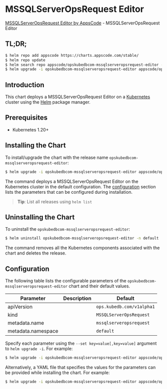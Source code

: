 # MSSQLServerOpsRequest Editor

[MSSQLServerOpsRequest Editor by AppsCode](https://appscode.com) - MSSQLServerOpsRequest Editor

## TL;DR;

```bash
$ helm repo add appscode https://charts.appscode.com/stable/
$ helm repo update
$ helm search repo appscode/opskubedbcom-mssqlserveropsrequest-editor --version=v0.15.0
$ helm upgrade -i opskubedbcom-mssqlserveropsrequest-editor appscode/opskubedbcom-mssqlserveropsrequest-editor -n default --create-namespace --version=v0.15.0
```

## Introduction

This chart deploys a MSSQLServerOpsRequest Editor on a [Kubernetes](http://kubernetes.io) cluster using the [Helm](https://helm.sh) package manager.

## Prerequisites

- Kubernetes 1.20+

## Installing the Chart

To install/upgrade the chart with the release name `opskubedbcom-mssqlserveropsrequest-editor`:

```bash
$ helm upgrade -i opskubedbcom-mssqlserveropsrequest-editor appscode/opskubedbcom-mssqlserveropsrequest-editor -n default --create-namespace --version=v0.15.0
```

The command deploys a MSSQLServerOpsRequest Editor on the Kubernetes cluster in the default configuration. The [configuration](#configuration) section lists the parameters that can be configured during installation.

> **Tip**: List all releases using `helm list`

## Uninstalling the Chart

To uninstall the `opskubedbcom-mssqlserveropsrequest-editor`:

```bash
$ helm uninstall opskubedbcom-mssqlserveropsrequest-editor -n default
```

The command removes all the Kubernetes components associated with the chart and deletes the release.

## Configuration

The following table lists the configurable parameters of the `opskubedbcom-mssqlserveropsrequest-editor` chart and their default values.

|     Parameter      | Description |               Default                |
|--------------------|-------------|--------------------------------------|
| apiVersion         |             | <code>ops.kubedb.com/v1alpha1</code> |
| kind               |             | <code>MSSQLServerOpsRequest</code>   |
| metadata.name      |             | <code>mssqlserveropsrequest</code>   |
| metadata.namespace |             | <code>default</code>                 |


Specify each parameter using the `--set key=value[,key=value]` argument to `helm upgrade -i`. For example:

```bash
$ helm upgrade -i opskubedbcom-mssqlserveropsrequest-editor appscode/opskubedbcom-mssqlserveropsrequest-editor -n default --create-namespace --version=v0.15.0 --set apiVersion=ops.kubedb.com/v1alpha1
```

Alternatively, a YAML file that specifies the values for the parameters can be provided while
installing the chart. For example:

```bash
$ helm upgrade -i opskubedbcom-mssqlserveropsrequest-editor appscode/opskubedbcom-mssqlserveropsrequest-editor -n default --create-namespace --version=v0.15.0 --values values.yaml
```
